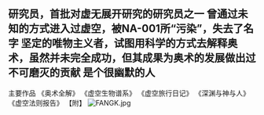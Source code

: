 研究员，首批对虚无展开研究的研究员之一
曾通过未知的方式进入过虚空，被NA-001所“污染”，失去了名字
坚定的唯物主义者，试图用科学的方式去解释奥术，虽然并未完全成功，但其成果为奥术的发展做出过不可磨灭的贡献
是个很幽默的人
-------------------------------------------------------------
主要作品
《奥术全解》
《虚空生物谱系》
《虚空旅行日记》
《深渊与神与人》
《虚空法则报告》
【附】
![FANGK.jpg](https://cdn.nlark.com/yuque/0/2022/jpeg/34152908/1667404957503-b3da8c05-f7aa-474c-adc5-e154aba7c5d9.jpeg#clientId=uda5ba776-57c6-4&from=ui&height=477&id=u6f44c793&name=FANGK.jpg&originHeight=2000&originWidth=2000&originalType=binary&ratio=1&rotation=0&showTitle=false&size=802153&status=done&style=none&taskId=u75dfefd4-0764-48b1-9ca6-2bf630ec026&title=&width=477)
